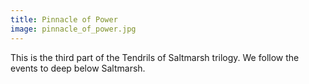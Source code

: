 ```yaml
---
title: Pinnacle of Power
image: pinnacle_of_power.jpg
---
```

This is the third part of the Tendrils of Saltmarsh trilogy.  We follow the events to deep below Saltmarsh.